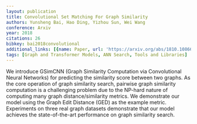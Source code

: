 ```yaml
---
layout: publication
title: Convolutional Set Matching For Graph Similarity
authors: Yunsheng Bai, Hao Ding, Yizhou Sun, Wei Wang
conference: Arxiv
year: 2018
citations: 26
bibkey: bai2018convolutional
additional_links: [{name: Paper, url: 'https://arxiv.org/abs/1810.10866'}]
tags: [Graph and Transformer Models, ANN Search, Tools and Libraries]
---
```

We introduce GSimCNN (Graph Similarity Computation via Convolutional Neural
Networks) for predicting the similarity score between two graphs. As the core
operation of graph similarity search, pairwise graph similarity computation is
a challenging problem due to the NP-hard nature of computing many graph
distance/similarity metrics. We demonstrate our model using the Graph Edit
Distance (GED) as the example metric. Experiments on three real graph datasets
demonstrate that our model achieves the state-of-the-art performance on graph
similarity search.